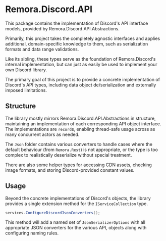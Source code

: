 Remora.Discord.API
==================

This package contains the implementation of Discord's API interface models, 
provided by Remora.Discord.API.Abstractions. 

Primarily, this project takes the completely agnostic interfaces and applies 
additional, domain-specific knowledge to them, such as serialization formats and
data range validations. 

Like its sibling, these types serve as the foundation of Remora.Discord's 
internal implementation, but can just as easily be used to implement your own 
Discord library.

The primary goal of this project is to provide a concrete implementation of 
Discord's API types, including data object de/serialization and externally 
imposed limitations.

## Structure
The library mostly mirrors Remora.Discord.API.Abstractions in structure, 
maintaining an implementation of each corresponding API object interface. The 
implementations are `record`s, enabling thread-safe usage across as many 
concurrent actors as needed.

The `Json` folder contains various converters to handle cases where the default
behaviour (from `Remora.Rest`) is not appropriate, or the type is too complex to
realistically deserialize without special treatment.

There are also some helper types for accessing CDN assets, checking image
formats, and storing Discord-provided constant values. 

## Usage
Beyond the concrete implementations of Discord's objects, the library provides a
single extension method for the `IServiceCollection` type.

```c#
services.ConfigureDiscordJsonConverters();
```

This method will add a named set of `JsonSerializerOptions` with all 
appropriate JSON converters for the various API, objects along with configuring 
naming rules.
